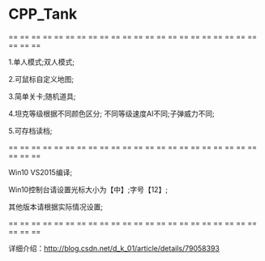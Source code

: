 # CPP_Tank


== == == == == == == == == == == == == == == == == == == == == == == == == 

1.单人模式;双人模式;

2.可鼠标自定义地图;

3.简单关卡;随机道具;

4.坦克等级根据不同颜色区分;
  不同等级速度AI不同;子弹威力不同;

5.可存档读档;

== == == == == == == == == == == == == == == == == == == == == == == == == 

Win10 VS2015编译;

Win10控制台请设置光标大小为【中】;字号【12】;

其他版本请根据实际情况设置;

== == == == == == == == == == == == == == == == == == == == == == == == ==

详细介绍：http://blog.csdn.net/d_k_01/article/details/79058393
